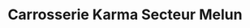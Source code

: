 ---
title: "Carrosserie Karma Secteur Melun"
url: /vert-saint-denis/carrosserie-karma-secteur-melun/
shop: réparation de voitures
---